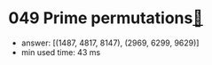 049 Prime permutations[:link:](http://projecteuler.net/problem=49)  
========================

- answer: [(1487, 4817, 8147), (2969, 6299, 9629)] 
- min used time: 43 ms

